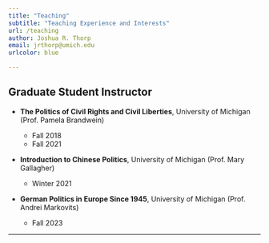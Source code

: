 ```yaml
---
title: "Teaching"
subtitle: "Teaching Experience and Interests"
url: /teaching
author: Joshua R. Thorp
email: jrthorp@umich.edu
urlcolor: blue

--- 
```


## Graduate Student Instructor

- **The Politics of Civil Rights and Civil Liberties**, University of Michigan (Prof. Pamela Brandwein)
  + Fall 2018
  + Fall 2021
    
- **Introduction to Chinese Politics**, University of Michigan (Prof. Mary Gallagher)
  + Winter 2021
    
- **German Politics in Europe Since 1945**, University of Michigan (Prof. Andrei Markovits)
  + Fall 2023

----
